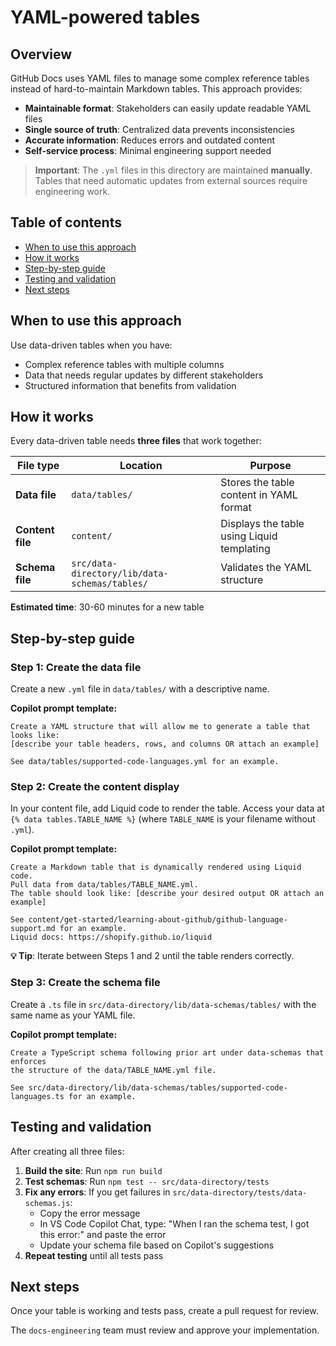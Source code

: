# YAML-powered tables

## Overview

GitHub Docs uses YAML files to manage some complex reference tables instead of hard-to-maintain Markdown tables. This approach provides:

- **Maintainable format**: Stakeholders can easily update readable YAML files
- **Single source of truth**: Centralized data prevents inconsistencies  
- **Accurate information**: Reduces errors and outdated content
- **Self-service process**: Minimal engineering support needed

> **Important**: The `.yml` files in this directory are maintained **manually**. Tables that need automatic updates from external sources require engineering work.

## Table of contents

- [When to use this approach](#when-to-use-this-approach)
- [How it works](#how-it-works)
- [Step-by-step guide](#step-by-step-guide)
- [Testing and validation](#testing-and-validation)
- [Next steps](#next-steps)

## When to use this approach

Use data-driven tables when you have:
- Complex reference tables with multiple columns
- Data that needs regular updates by different stakeholders
- Structured information that benefits from validation

## How it works

Every data-driven table needs **three files** that work together:

| File type | Location | Purpose |
|-----------|----------|---------|
| **Data file** | `data/tables/` | Stores the table content in YAML format |
| **Content file** | `content/` | Displays the table using Liquid templating |
| **Schema file** | `src/data-directory/lib/data-schemas/tables/` | Validates the YAML structure |

**Estimated time**: 30-60 minutes for a new table

## Step-by-step guide

### Step 1: Create the data file

Create a new `.yml` file in `data/tables/` with a descriptive name.

**Copilot prompt template:**
```
Create a YAML structure that will allow me to generate a table that looks like: 
[describe your table headers, rows, and columns OR attach an example]

See data/tables/supported-code-languages.yml for an example.
```

### Step 2: Create the content display

In your content file, add Liquid code to render the table. Access your data at `{% data tables.TABLE_NAME %}` (where `TABLE_NAME` is your filename without `.yml`).

**Copilot prompt template:**
```
Create a Markdown table that is dynamically rendered using Liquid code. 
Pull data from data/tables/TABLE_NAME.yml. 
The table should look like: [describe your desired output OR attach an example]

See content/get-started/learning-about-github/github-language-support.md for an example.
Liquid docs: https://shopify.github.io/liquid
```

**💡 Tip**: Iterate between Steps 1 and 2 until the table renders correctly.

### Step 3: Create the schema file

Create a `.ts` file in `src/data-directory/lib/data-schemas/tables/` with the same name as your YAML file.

**Copilot prompt template:**
```
Create a TypeScript schema following prior art under data-schemas that enforces 
the structure of the data/TABLE_NAME.yml file.

See src/data-directory/lib/data-schemas/tables/supported-code-languages.ts for an example.
```

## Testing and validation

After creating all three files:

1. **Build the site**: Run `npm run build`
2. **Test schemas**: Run `npm test -- src/data-directory/tests`
3. **Fix any errors**: If you get failures in `src/data-directory/tests/data-schemas.js`:
   - Copy the error message
   - In VS Code Copilot Chat, type: "When I ran the schema test, I got this error:" and paste the error
   - Update your schema file based on Copilot's suggestions
4. **Repeat testing** until all tests pass

## Next steps

Once your table is working and tests pass, create a pull request for review.

The `docs-engineering` team must review and approve your implementation.